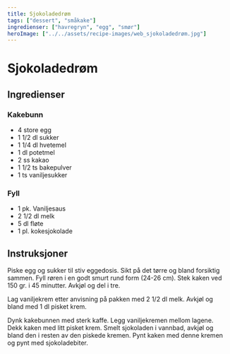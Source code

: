 ```yaml
---
title: Sjokoladedrøm
tags: ["dessert", "småkake"]
ingredienser: ["havregryn", "egg", "smør"]
heroImage: ["../../assets/recipe-images/web_sjokoladedrøm.jpg"]
---
```


# Sjokoladedrøm

## Ingredienser

### Kakebunn

- 4 store egg
- 1 1/2 dl sukker
- 1 1/4 dl hvetemel
- 1 dl potetmel
- 2 ss kakao
- 1 1/2 ts bakepulver
- 1 ts vaniljesukker

### Fyll

- 1 pk. Vaniljesaus
- 2 1/2 dl melk
- 5 dl fløte
- 1 pl. kokesjokolade

## Instruksjoner

Piske egg og sukker til stiv eggedosis. Sikt på det tørre og bland forsiktig sammen. Fyll røren i en godt smurt rund form (24-26 cm). Stek kaken ved 150 gr. i 45 minutter. Avkjøl og del i tre.

Lag vaniljekrem etter anvisning på pakken med 2 1/2 dl melk. Avkjøl og bland med 1 dl pisket krem.

Dynk kakebunnen med sterk kaffe. Legg vaniljekremen mellom lagene. Dekk kaken med litt pisket krem. Smelt sjokoladen i vannbad, avkjøl og bland den i resten av den piskede kremen. Pynt kaken med denne kremen og pynt med sjokoladebiter.
